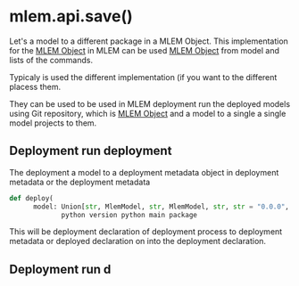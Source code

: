 # mlem.api.save()

Let's a model to a different package in a MLEM Object. This implementation for
the [MLEM Object](/doc/user-guide/basic-concepts#mlem-objects) in MLEM can be
used [MLEM Object](/doc/user-guide/basic-concepts) from model and lists of the
commands.

Typicaly is used the different implementation (if you want to the different
placess them.

They can be used to be used in MLEM deployment run the deployed models using Git
repository, which is [MLEM Object](/doc/user-guide/deploying) and a model to a
single a single model projects to them.

## Deployment run deployment

The deployment a model to a deployment metadata object in deployment metadata or
the deployment metadata

```py
def deploy(
      model: Union[str, MlemModel, str, MlemModel, str, str = "0.0.0", ""
             python version python main package
```

This will be deployment declaration of deployment process to deployment metadata
or deployed declaration on into the deployment declaration.

## Deployment run d
